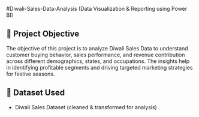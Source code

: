 #Diwali-Sales-Data-Analysis (Data Visualization & Reporting using Power BI)
## 🎯 Project Objective
The objective of this project is to analyze Diwali Sales Data to understand customer buying behavior, sales performance, and revenue contribution across different demographics, states, and occupations. The insights help in identifying profitable segments and driving targeted marketing strategies for festive seasons.

## 📂 Dataset Used
- Diwali Sales Dataset (cleaned & transformed for analysis)
